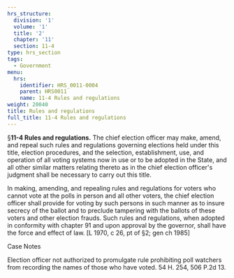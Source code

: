 ```yaml
---
hrs_structure:
  division: '1'
  volume: '1'
  title: '2'
  chapter: '11'
  section: 11-4
type: hrs_section
tags:
  - Government
menu:
  hrs:
    identifier: HRS_0011-0004
    parent: HRS0011
    name: 11-4 Rules and regulations
weight: 20040
title: Rules and regulations
full_title: 11-4 Rules and regulations
---
```

§**11-4 Rules and regulations.** The chief election officer may make, amend, and repeal such rules and regulations governing elections held under this title, election procedures, and the selection, establishment, use, and operation of all voting systems now in use or to be adopted in the State, and all other similar matters relating thereto as in the chief election officer's judgment shall be necessary to carry out this title.

In making, amending, and repealing rules and regulations for voters who cannot vote at the polls in person and all other voters, the chief election officer shall provide for voting by such persons in such manner as to insure secrecy of the ballot and to preclude tampering with the ballots of these voters and other election frauds. Such rules and regulations, when adopted in conformity with chapter 91 and upon approval by the governor, shall have the force and effect of law. [L 1970, c 26, pt of §2; gen ch 1985]

Case Notes

Election officer not authorized to promulgate rule prohibiting poll watchers from recording the names of those who have voted. 54 H. 254, 506 P.2d 13.
